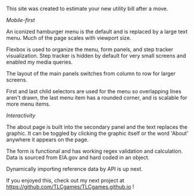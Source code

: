 This site was created to estimate your new utility bill after a move.


*Mobile-first*

An iconized hamburger menu is the default and is replaced by a large text menu. Much of the page scales with viewport size.

Flexbox is used to organize the menu, form panels, and step tracker visualization. Step tracker is hidden by default for very small screens and enabled my media queries.

The layout of the main panels switches from column to row for larger screens.

First and last child selectors are used for the menu so overlapping lines aren't drawn, the last menu item has a rounded corner, and is scalable for more menu items.


*Interactivity*

The about page is built into the secondary panel and the text replaces the graphic. It can be toggled by clicking the graphic itself or the word 'About' anywhere it appears on the page.

The form is functional and has working regex validation and calculation. Data is sourced from EIA.gov and hard coded in an object.

Dynamically importing reference data by API is up next.

If you enjoyed this, check out my next project at https://github.com/TLCgames/TLCgames.github.io !